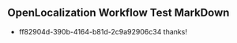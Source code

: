 ## OpenLocalization Workflow Test MarkDown
* ff82904d-390b-4164-b81d-2c9a92906c34 thanks!

<!--HONumber=Aug16_HO3-->


